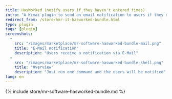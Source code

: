 ```yaml
---
title: HasWorked (notify users if they haven't entered times)
intro: "A Kimai plugin to send an email notification to users if they don't have any entries on the current day"
redirect_from: /store/hmr-it-hasworked-bundle.html
type: plugin
tags: [plugin]
screenshots:
  - 
    src: "/images/marketplace/mr-software-hasworked-bundle-mail.png"
    title: "E-Mail notification" 
    description: "Users receive a notification via E-Mail" 
  - 
    src: "/images/marketplace/mr-software-hasworked-bundle-shell.png"
    title: "Overview"
    description: "Just run one command and the users will be notified"
lang: en
---
```


{% include store/mr-software-hasworked-bundle.md %}
